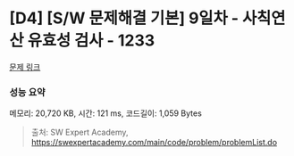 # [D4] [S/W 문제해결 기본] 9일차 - 사칙연산 유효성 검사 - 1233 

[문제 링크](https://swexpertacademy.com/main/code/problem/problemDetail.do?contestProbId=AV141176AIwCFAYD) 

### 성능 요약

메모리: 20,720 KB, 시간: 121 ms, 코드길이: 1,059 Bytes



> 출처: SW Expert Academy, https://swexpertacademy.com/main/code/problem/problemList.do